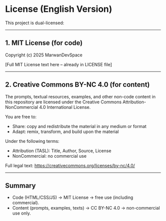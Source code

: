 # License (English Version)

This project is dual-licensed:

---

## 1. MIT License (for code)

Copyright (c) 2025 MarwanDevSpace

[Full MIT License text here – already in LICENSE file]

---

## 2. Creative Commons BY-NC 4.0 (for content)

The prompts, textual resources, examples, and other non-code content in this
repository are licensed under the Creative Commons Attribution-NonCommercial 4.0
International License.

You are free to:
- Share: copy and redistribute the material in any medium or format  
- Adapt: remix, transform, and build upon the material  

Under the following terms:
- Attribution (TASL): Title, Author, Source, License  
- NonCommercial: no commercial use  

Full legal text: https://creativecommons.org/licenses/by-nc/4.0/

---

## Summary

- Code (HTML/CSS/JS) → MIT License → free use (including commercial).  
- Content (prompts, examples, texts) → CC BY-NC 4.0 → non-commercial use only.

